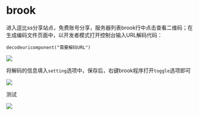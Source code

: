 # brook

进入逗比ss分享站点，免费账号分享，服务器列表brook行中点击查看二维码；在生成编码文件页面中，以开发者模式打开控制台输入URL解码代码：

`decodeuricomponent("需要解码URL")`

![](https://raw.githubusercontent.com/loremwalker/fq-book/master/.gitbook/assets/2018-04-29_004340.png)

将解码的信息填入`setting`选项中，保存后，右键brook程序打开`toggle`选项即可

![](https://raw.githubusercontent.com/loremwalker/fq-book/master/.gitbook/assets/2018-04-29_004903.png)

测试

![](https://raw.githubusercontent.com/loremwalker/fq-book/master/.gitbook/assets/2018-04-29_005228.png)

